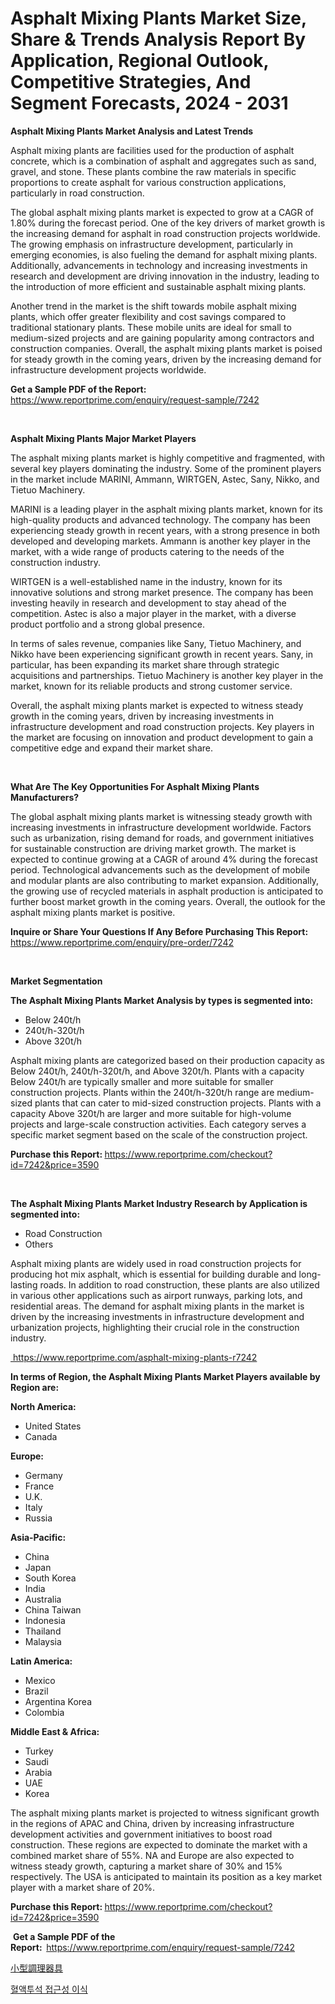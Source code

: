 <p><h1>Asphalt Mixing Plants Market Size, Share & Trends Analysis Report By Application, Regional Outlook, Competitive Strategies, And Segment Forecasts, 2024 - 2031</h1></p><p><strong>Asphalt Mixing Plants Market Analysis and Latest Trends</strong></p>
<p><p>Asphalt mixing plants are facilities used for the production of asphalt concrete, which is a combination of asphalt and aggregates such as sand, gravel, and stone. These plants combine the raw materials in specific proportions to create asphalt for various construction applications, particularly in road construction.</p><p>The global asphalt mixing plants market is expected to grow at a CAGR of 1.80% during the forecast period. One of the key drivers of market growth is the increasing demand for asphalt in road construction projects worldwide. The growing emphasis on infrastructure development, particularly in emerging economies, is also fueling the demand for asphalt mixing plants. Additionally, advancements in technology and increasing investments in research and development are driving innovation in the industry, leading to the introduction of more efficient and sustainable asphalt mixing plants.</p><p>Another trend in the market is the shift towards mobile asphalt mixing plants, which offer greater flexibility and cost savings compared to traditional stationary plants. These mobile units are ideal for small to medium-sized projects and are gaining popularity among contractors and construction companies. Overall, the asphalt mixing plants market is poised for steady growth in the coming years, driven by the increasing demand for infrastructure development projects worldwide.</p></p>
<p><strong>Get a Sample PDF of the Report:&nbsp;</strong> <a href="https://www.reportprime.com/enquiry/request-sample/7242">https://www.reportprime.com/enquiry/request-sample/7242</a></p>
<p>&nbsp;</p>
<p><strong>Asphalt Mixing Plants Major Market Players</strong></p>
<p><p>The asphalt mixing plants market is highly competitive and fragmented, with several key players dominating the industry. Some of the prominent players in the market include MARINI, Ammann, WIRTGEN, Astec, Sany, Nikko, and Tietuo Machinery.</p><p>MARINI is a leading player in the asphalt mixing plants market, known for its high-quality products and advanced technology. The company has been experiencing steady growth in recent years, with a strong presence in both developed and developing markets. Ammann is another key player in the market, with a wide range of products catering to the needs of the construction industry.</p><p>WIRTGEN is a well-established name in the industry, known for its innovative solutions and strong market presence. The company has been investing heavily in research and development to stay ahead of the competition. Astec is also a major player in the market, with a diverse product portfolio and a strong global presence.</p><p>In terms of sales revenue, companies like Sany, Tietuo Machinery, and Nikko have been experiencing significant growth in recent years. Sany, in particular, has been expanding its market share through strategic acquisitions and partnerships. Tietuo Machinery is another key player in the market, known for its reliable products and strong customer service.</p><p>Overall, the asphalt mixing plants market is expected to witness steady growth in the coming years, driven by increasing investments in infrastructure development and road construction projects. Key players in the market are focusing on innovation and product development to gain a competitive edge and expand their market share.</p></p>
<p>&nbsp;</p>
<p><strong>What Are The Key Opportunities For Asphalt Mixing Plants Manufacturers?</strong></p>
<p><p>The global asphalt mixing plants market is witnessing steady growth with increasing investments in infrastructure development worldwide. Factors such as urbanization, rising demand for roads, and government initiatives for sustainable construction are driving market growth. The market is expected to continue growing at a CAGR of around 4% during the forecast period. Technological advancements such as the development of mobile and modular plants are also contributing to market expansion. Additionally, the growing use of recycled materials in asphalt production is anticipated to further boost market growth in the coming years. Overall, the outlook for the asphalt mixing plants market is positive.</p></p>
<p><strong>Inquire or Share Your Questions If Any Before Purchasing This Report:</strong> <a href="https://www.reportprime.com/enquiry/pre-order/7242">https://www.reportprime.com/enquiry/pre-order/7242</a></p>
<p>&nbsp;</p>
<p><strong>Market Segmentation</strong></p>
<p><strong>The Asphalt Mixing Plants Market Analysis by types is segmented into:</strong></p>
<p><ul><li>Below 240t/h</li><li>240t/h-320t/h</li><li>Above 320t/h</li></ul></p>
<p><p>Asphalt mixing plants are categorized based on their production capacity as Below 240t/h, 240t/h-320t/h, and Above 320t/h. Plants with a capacity Below 240t/h are typically smaller and more suitable for smaller construction projects. Plants within the 240t/h-320t/h range are medium-sized plants that can cater to mid-sized construction projects. Plants with a capacity Above 320t/h are larger and more suitable for high-volume projects and large-scale construction activities. Each category serves a specific market segment based on the scale of the construction project.</p></p>
<p><strong>Purchase this Report:&nbsp;</strong><a href="https://www.reportprime.com/checkout?id=7242&price=3590">https://www.reportprime.com/checkout?id=7242&price=3590</a></p>
<p>&nbsp;</p>
<p><strong>The Asphalt Mixing Plants Market Industry Research by Application is segmented into:</strong></p>
<p><ul><li>Road Construction</li><li>Others</li></ul></p>
<p><p>Asphalt mixing plants are widely used in road construction projects for producing hot mix asphalt, which is essential for building durable and long-lasting roads. In addition to road construction, these plants are also utilized in various other applications such as airport runways, parking lots, and residential areas. The demand for asphalt mixing plants in the market is driven by the increasing investments in infrastructure development and urbanization projects, highlighting their crucial role in the construction industry.</p></p>
<p><a href="https://www.reportprime.com/asphalt-mixing-plants-r7242">&nbsp;https://www.reportprime.com/asphalt-mixing-plants-r7242</a></p>
<p><strong>In terms of Region, the Asphalt Mixing Plants Market Players available by Region are:</strong></p>
<p>
    <p> <strong> North America: </strong>
        <ul>
            <li>United States</li>
            <li>Canada</li>
        </ul>
        </p> 
    <p> <strong> Europe: </strong>
        <ul>
            <li>Germany</li>
            <li>France</li>
            <li>U.K.</li>
            <li>Italy</li>
            <li>Russia</li>
        </ul>
        </p> 
    <p> <strong> Asia-Pacific: </strong>
        <ul>
            <li>China</li>
            <li>Japan</li>
            <li>South Korea</li>
            <li>India</li>
            <li>Australia</li>
            <li>China Taiwan</li>
            <li>Indonesia</li>
            <li>Thailand</li>
            <li>Malaysia</li>
        </ul>
        </p> 
    <p> <strong> Latin America: </strong>
        <ul>
            <li>Mexico</li>
            <li>Brazil</li>
            <li>Argentina Korea</li>
            <li>Colombia</li>
        </ul>
        </p> 
    <p> <strong> Middle East & Africa: </strong>
        <ul>
            <li>Turkey</li>
            <li>Saudi</li>
            <li>Arabia</li>
            <li>UAE</li>
            <li>Korea</li>
        </ul>
    </p>
    </p>
<p><p>The asphalt mixing plants market is projected to witness significant growth in the regions of APAC and China, driven by increasing infrastructure development activities and government initiatives to boost road construction. These regions are expected to dominate the market with a combined market share of 55%. NA and Europe are also expected to witness steady growth, capturing a market share of 30% and 15% respectively. The USA is anticipated to maintain its position as a key market player with a market share of 20%.</p></p>
<p><strong>Purchase this Report: </strong><a href="https://www.reportprime.com/checkout?id=7242&price=3590">https://www.reportprime.com/checkout?id=7242&price=3590</a></p>
<p>&nbsp;<strong>Get a Sample PDF of the Report:&nbsp;&nbsp;</strong><a href="https://www.reportprime.com/enquiry/request-sample/7242">https://www.reportprime.com/enquiry/request-sample/7242</a></p>
<p><strong></strong></p>
<p><p><a href="https://github.com/oqxogxyvqe90775/Market-Research-Report-List-2/blob/main/568612676331.md">小型調理器具</a></p><p><a href="https://github.com/lzrvbyqzftro57/Market-Research-Report-List-2/blob/main/279949872130.md">혈액투석 접근성 이식</a></p></p>